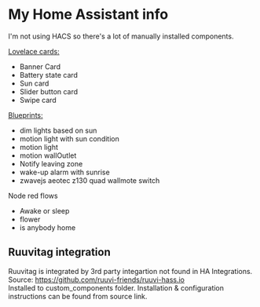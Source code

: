 # My Home Assistant info

I'm not using HACS so there's a lot of manually installed components.

<a href='www/custom-lovelace/README.md'> Lovelace cards:  </a>
- Banner Card
- Battery state card
- Sun card
- Slider button card
- Swipe card

<a href='/blueprints/automation/homeassistant/README.md'>Blueprints:  </a>
- dim lights based on sun
- motion light with sun condition
- motion light
- motion wallOutlet
- Notify leaving zone
- wake-up alarm with sunrise
- zwavejs aeotec z130 quad wallmote switch

Node red flows
- Awake or sleep
- flower
- is anybody home

## Ruuvitag integration
Ruuvitag is integrated by 3rd party integartion not found in HA Integrations.  
Source: https://github.com/ruuvi-friends/ruuvi-hass.io  
Installed to custom_components folder. Installation & configuration instructions can be found from source link.


